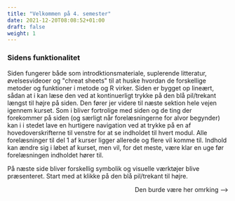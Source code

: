 ```yaml
---
title: "Velkommen på 4. semester"
date: 2021-12-20T08:08:52+01:00
draft: false
weight: 1
---
```


### Sidens funktionalitet
Siden fungerer både som introdktionsmateriale, suplerende litteratur, øvelsesvideoer og "chreat sheets" til at huske hvordan de forskellige metoder og funktioner i metode og R virker. Siden er bygget op lineært, sådan at i kan læse den ved at kontinuerligt trykke på den blå pil/trekant længst til højre på siden. Den fører jer videre til næste sektion hele vejen igennem kurset. Som i bliver fortrolige med siden og de ting der forekommer på siden (og særligt når forelæsningerne for alvor begynder) kan i i stedet lave en hurtigere navigation ved at trykke på en af hovedoverskrifterne til venstre for at se indholdet til hvert modul. Alle forelæsninger til del 1 af kurser ligger allerede og flere vil komme til. Indhold kan ændre sig i løbet af kurset, men vil, for det meste, være klar en uge før forelæsningen indholdet hører til.

På næste side bliver forskellig symbolik og visuelle værktøjer blive præsenteret. Start med at klikke på den blå pil/trekant til højre.







<div style="text-align: right"> Den burde være her omrking --> </div>

